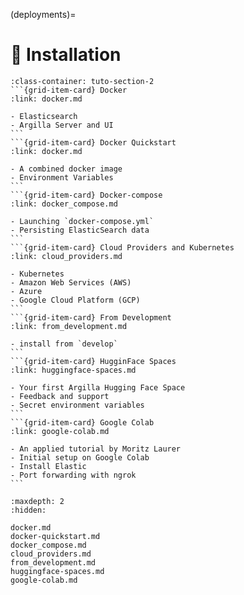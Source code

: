 (deployments)=
# 🔧 Installation

````{grid}  1 1 3 3
:class-container: tuto-section-2
```{grid-item-card} Docker
:link: docker.md

- Elasticsearch
- Argilla Server and UI
```
```{grid-item-card} Docker Quickstart
:link: docker.md

- A combined docker image
- Environment Variables
```
```{grid-item-card} Docker-compose
:link: docker_compose.md

- Launching `docker-compose.yml`
- Persisting ElasticSearch data
```
```{grid-item-card} Cloud Providers and Kubernetes
:link: cloud_providers.md

- Kubernetes
- Amazon Web Services (AWS)
- Azure
- Google Cloud Platform (GCP)
```
```{grid-item-card} From Development
:link: from_development.md

- install from `develop`
```
```{grid-item-card} HugginFace Spaces
:link: huggingface-spaces.md

- Your first Argilla Hugging Face Space
- Feedback and support
- Secret environment variables
```
```{grid-item-card} Google Colab
:link: google-colab.md

- An applied tutorial by Moritz Laurer
- Initial setup on Google Colab
- Install Elastic
- Port forwarding with ngrok
```
````

```{toctree}
:maxdepth: 2
:hidden:

docker.md
docker-quickstart.md
docker_compose.md
cloud_providers.md
from_development.md
huggingface-spaces.md
google-colab.md
```